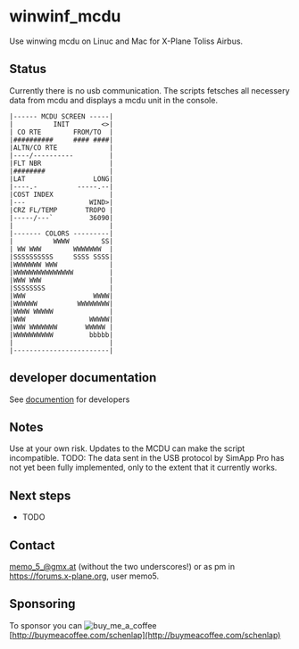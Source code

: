 # winwinf_mcdu
Use winwing mcdu on Linuc and Mac for X-Plane Toliss Airbus.

## Status
Currently there is no usb communication. The scripts fetsches all necessery data from mcdu and displays a mcdu unit in the console.
```
|------ MCDU SCREEN -----|
|          INIT        <>|
| CO RTE        FROM/TO  |
|##########     #### ####|
|ALTN/CO RTE             |
|----/----------         |
|FLT NBR                 |
|########                |
|LAT                 LONG|
|----.-          -----.--|
|COST INDEX              |
|---                WIND>|
|CRZ FL/TEMP       TROPO |
|-----/---`         36090|
|                        |
|------- COLORS ---------|
|          WWWW        SS|
| WW WWW        WWWWWWW  |
|SSSSSSSSSS     SSSS SSSS|
|WWWWWWW WWW             |
|WWWWWWWWWWWWWWW         |
|WWW WWW                 |
|SSSSSSSS                |
|WWW                 WWWW|
|WWWWWW          WWWWWWWW|
|WWWW WWWWW              |
|WWW                WWWWW|
|WWW WWWWWWW       WWWWW |
|WWWWWWWWWW         bbbbb|
|                        |
|------------------------|
```


## developer documentation
See [documention](./documentation/README.md) for developers

## Notes
Use at your own risk. Updates to the MCDU can make the script incompatible.
TODO: The data sent in the USB protocol by SimApp Pro has not yet been fully implemented, only to the extent that it currently works.

## Next steps
 * TODO 

## Contact
<memo_5_@gmx.at> (without the two underscores!) or as pm in https://forums.x-plane.org, user memo5.

## Sponsoring
To sponsor you can ![buy_me_a_coffee](https://github.com/user-attachments/assets/d0a94d75-9ad3-41e4-8b89-876c0a2fdf36)
[http://buymeacoffee.com/schenlap](http://buymeacoffee.com/schenlap)
